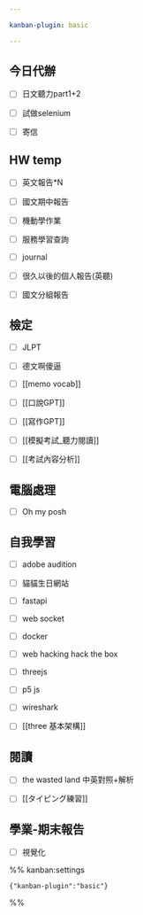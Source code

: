 ```yaml
---

kanban-plugin: basic

---
```


## 今日代辦

- [ ] 日文聽力part1+2
- [ ] 試做selenium
- [ ] 寄信


## HW temp

- [ ] 英文報告*N
- [ ] 國文期中報告
- [ ] 機動學作業
- [ ] 服務學習查詢
- [ ] journal
- [ ] 很久以後的個人報告(英聽)
- [ ] 國文分組報告


## 檢定

- [ ] JLPT
- [ ] 德文啊傻逼
- [ ] [[memo vocab]]
- [ ] [[口說GPT]]
- [ ] [[寫作GPT]]
- [ ] [[模擬考試_聽力閱讀]]
- [ ] [[考試內容分析]]


## 電腦處理

- [ ] Oh my posh


## 自我學習

- [ ] adobe audition
- [ ] 貓貓生日網站
- [ ] fastapi
- [ ] web socket
- [ ] docker
- [ ] web hacking hack the box
- [ ] threejs
- [ ] p5 js
- [ ] wireshark
- [ ] [[three 基本架構]]


## 閱讀

- [ ] the wasted land 中英對照+解析
- [ ] [[タイピング練習]]


## 學業-期末報告

- [ ] 視覺化




%% kanban:settings
```
{"kanban-plugin":"basic"}
```
%%